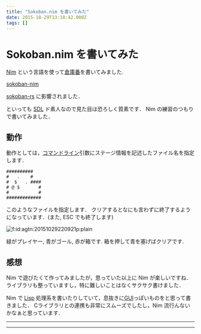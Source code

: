 ```yaml
---
title: "Sokoban.nim を書いてみた"
date: 2015-10-29T13:10:42.000Z
tags: []
---
```


<h1>Sokoban.nim を書いてみた</h1>

<p><a href="http://www.nim-lang.org">Nim</a> という言語を使って<a class="keyword" href="http://d.hatena.ne.jp/keyword/%C1%D2%B8%CB%C8%D6">倉庫番</a>を書いてみました.</p>

<p><a href="https://github.com/agatan/sokoban-nim">sokoban-nim</a></p>

<p><a href="https://github.com/swatteau/sokoban-rs">sokoban-rs</a> に影響されました．</p>

<p>といっても <a class="keyword" href="http://d.hatena.ne.jp/keyword/SDL">SDL</a> ド素人なので見た目は恐ろしく質素です． Nim の練習のつもりで書いてみました．</p>

<h2>動作</h2>

<p>動作としては，<a class="keyword" href="http://d.hatena.ne.jp/keyword/%A5%B3%A5%DE%A5%F3%A5%C9%A5%E9%A5%A4%A5%F3">コマンドライン</a>引数にステージ情報を記述したファイル名を指定します．</p>

<pre><code>##########
#   .    #
#  $   . ####
# @ $       #
#           #
#############
</code></pre>

<p>このようなファイルを指定します． クリアするとなにも言わずに終了するようになっています．(また, ESC でも終了します)</p>

<p><span itemscope itemtype="http://schema.org/Photograph"><img src="http://cdn-ak.f.st-hatena.com/images/fotolife/a/agtn/20151029/20151029220921.png" alt="f:id:agtn:20151029220921p:plain" title="f:id:agtn:20151029220921p:plain" class="hatena-fotolife" itemprop="image"></span></p>

<p>緑がプレイヤー, 青がゴール, 赤が箱です. 箱を押して青を塞げばクリアです.</p>

<h2>感想</h2>

<p>Nim で遊びたくて作ってみましたが，思っていた以上に Nim が楽しいですね． ライブラリも整っていますし，特に難しいことはなくサクサク書けました．</p>

<p>Nim で <a class="keyword" href="http://d.hatena.ne.jp/keyword/Lisp">Lisp</a> 処理系を書いたりしていて，息抜きに<a class="keyword" href="http://d.hatena.ne.jp/keyword/GUI">GUI</a>っぽいものをと思って書きました． Cライブラリとの連携も非常にスムーズでしたし，Nim 流行んないかなぁと思っています．</p>

---

---
